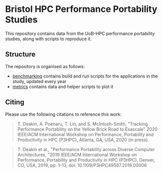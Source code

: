 # Bristol HPC Performance Portability Studies

This repository contains data from the UoB-HPC performance portability studies, along with scripts to reproduce it.

## Structure

The repository is organised as follows:

* [benchmarking](benchmarking/) contains build and run scripts for the applications in the study, updated every year
* [metrics](metrics/) contains data and helper scripts to plot it

## Citing

Please use the following citations to reference this work:

> T. Deakin, A. Poenaru, T. Lin, and S. McIntosh-Smith, "Tracking Performance Portability on the Yellow Brick Road to Exascale" 2020 IEEE/ACM International Workshop on Performance, Portability and Productivity in HPC (P3HPC), Atlanta, GA, USA, 2020 (in press).

> T. Deakin et al., "Performance Portability across Diverse Computer Architectures, "2019 IEEE/ACM International Workshop on Performance, Portability and Productivity in HPC (P3HPC), Denver, CO, USA, 2019, pp. 1-13, doi: 10.1109/P3HPC49587.2019.00006

